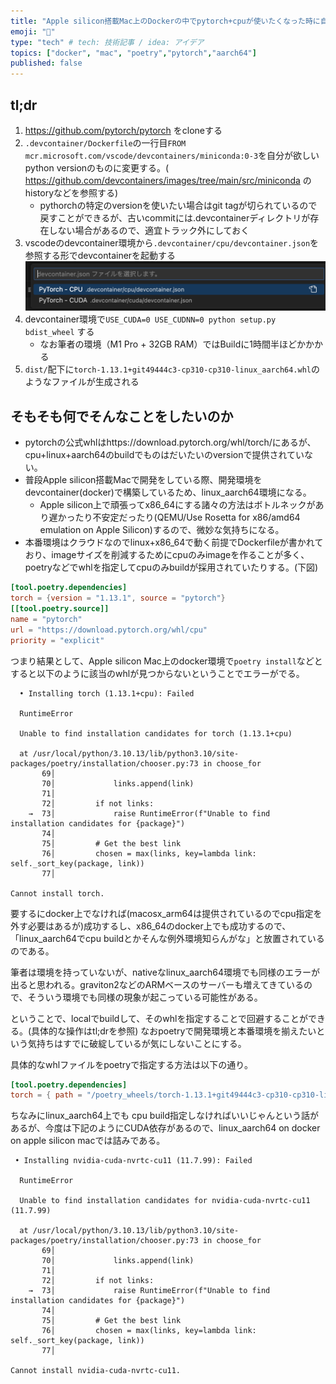 ```yaml
---
title: "Apple silicon搭載Mac上のDockerの中でpytorch+cpuが使いたくなった時に自力でwheelをbuildする方法"
emoji: "🌊"
type: "tech" # tech: 技術記事 / idea: アイデア
topics: ["docker", "mac", "poetry","pytorch","aarch64"]
published: false
---
```


## tl;dr
1. https://github.com/pytorch/pytorch をcloneする
2. `.devcontainer/Dockerfile`の一行目`FROM mcr.microsoft.com/vscode/devcontainers/miniconda:0-3`を自分が欲しいpython versionのものに変更する。( https://github.com/devcontainers/images/tree/main/src/miniconda の historyなどを参照する)
   - pythorchの特定のversionを使いたい場合はgit tagが切られているので戻すことができるが、古いcommitには.devcontainerディレクトリが存在しない場合があるので、適宜トラック外にしておく
3. vscodeのdevcontainer環境から`.devcontainer/cpu/devcontainer.json`を参照する形でdevcontainerを起動する
![Alt text](/images/image_64e25859d388b1_001.png)
4. devcontainer環境で`USE_CUDA=0 USE_CUDNN=0 python setup.py bdist_wheel` する
   - なお筆者の環境（M1 Pro + 32GB RAM）ではBuildに1時間半ほどかかかる
5. `dist/`配下に`torch-1.13.1+git49444c3-cp310-cp310-linux_aarch64.whl`のようなファイルが生成される

## そもそも何でそんなことをしたいのか
- pytorchの公式whlはhttps://download.pytorch.org/whl/torch/にあるが、cpu+linux+aarch64のbuildでものはだいたいのversionで提供されていない。
- 普段Apple silicon搭載Macで開発をしている際、開発環境をdevcontainer(docker)で構築しているため、linux_aarch64環境になる。
  - Apple silicon上で頑張ってx86_64にする諸々の方法はボトルネックがあり遅かったり不安定だったり(QEMU/Use Rosetta for x86/amd64 emulation on Apple Silicon)するので、微妙な気持ちになる。
- 本番環境はクラウドなのでlinux+x86_64で動く前提でDockerfileが書かれており、imageサイズを削減するためにcpuのみimageを作ることが多く、poetryなどでwhlを指定してcpuのみbuildが採用されていたりする。(下図)

```toml
[tool.poetry.dependencies]
torch = {version = "1.13.1", source = "pytorch"}
[[tool.poetry.source]]
name = "pytorch"
url = "https://download.pytorch.org/whl/cpu"
priority = "explicit"
```

つまり結果として、Apple silicon Mac上のdocker環境で`poetry install`などとすると以下のように該当のwhlが見つからないということでエラーがでる。

```shell
  • Installing torch (1.13.1+cpu): Failed

  RuntimeError

  Unable to find installation candidates for torch (1.13.1+cpu)

  at /usr/local/python/3.10.13/lib/python3.10/site-packages/poetry/installation/chooser.py:73 in choose_for
       69│ 
       70│             links.append(link)
       71│ 
       72│         if not links:
    →  73│             raise RuntimeError(f"Unable to find installation candidates for {package}")
       74│ 
       75│         # Get the best link
       76│         chosen = max(links, key=lambda link: self._sort_key(package, link))
       77│ 

Cannot install torch.
```

要するにdocker上でなければ(macosx_arm64は提供されているのでcpu指定を外す必要はあるが)成功するし、x86_64のdocker上でも成功するので、「linux_aarch64でcpu buildとかそんな例外環境知らんがな」と放置されているのである。

筆者は環境を持っていないが、nativeなlinux_aarch64環境でも同様のエラーが出ると思われる。graviton2などのARMベースのサーバーも増えてきているので、そういう環境でも同様の現象が起こっている可能性がある。

ということで、localでbuildして、そのwhlを指定することで回避することができる。(具体的な操作はtl;drを参照)
なおpoetryで開発環境と本番環境を揃えたいという気持ちはすでに破綻しているが気にしないことにする。

具体的なwhlファイルをpoetryで指定する方法は以下の通り。

```toml
[tool.poetry.dependencies]
torch = { path = "/poetry_wheels/torch-1.13.1+git49444c3-cp310-cp310-linux_aarch64.whl"}
```

ちなみにlinux_aarch64上でも cpu build指定しなければいいじゃんという話があるが、今度は下記のようにCUDA依存があるので、linux_aarch64 on docker on apple silicon macでは詰みである。
```
 • Installing nvidia-cuda-nvrtc-cu11 (11.7.99): Failed

  RuntimeError

  Unable to find installation candidates for nvidia-cuda-nvrtc-cu11 (11.7.99)

  at /usr/local/python/3.10.13/lib/python3.10/site-packages/poetry/installation/chooser.py:73 in choose_for
       69│ 
       70│             links.append(link)
       71│ 
       72│         if not links:
    →  73│             raise RuntimeError(f"Unable to find installation candidates for {package}")
       74│ 
       75│         # Get the best link
       76│         chosen = max(links, key=lambda link: self._sort_key(package, link))
       77│ 

Cannot install nvidia-cuda-nvrtc-cu11.
```